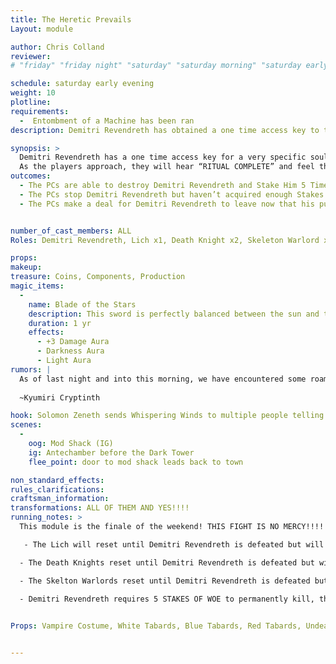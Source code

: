 ```yaml
---
title: The Heretic Prevails
Layout: module

author: Chris Colland
reviewer: 
# "friday" "friday night" "saturday" "saturday morning" "saturday early afternoon" "saturday early evening" "saturday night" "reaction" "tavern setup" "townsfolk" "randoms"

schedule: saturday early evening
weight: 10
plotline: 
requirements: 
  -  Entombment of a Machine has been ran
description: Demitri Revendreth has obtained a one time access key to the Tower from an entity known as “The Chaotic One” At Midnight he plans a ritual to crack the barrier of the Tower just long enough to let one soul escape to seal the deal he made.

synopsis: >
  Demitri Revendreth has a one time access key for a very specific soul that The Chaotic One is looking for. When the ritual begin on the Dark Tower, Solomon Zeneth sends a Whispering Wind to multiple PCs,  Little do the players know Demitri has begun 2 rituals, one targeting the Dark Tower with the intention of Backlashing it as a means to Super Charge the One Time Access Key. 
  As the players approach, they will hear “RITUAL COMPLETE” and feel the Dark Tower come to life. Demitri Revendreth, The Prince of North March, under the One True King Valdrick, attempts to open the Dark Tower of Moutesque as per his deal with The Chaotic One. Demitri is not fully aware of the power he toys with. The One Time Access Key is a one way ticket for a Single Soul to be let out. Demitri has been a pawn of The Chaotic One for a few years now fighting a shadow war he didn’t care to wage. As the players approach the Mod Shack, the mod marshal will call “RITUAL COMPLETE” and then a HOLD will be called to read the section 
outcomes: 
  - The PCs are able to destroy Demitri Revendreth and Stake Him 5 Times
  - The PCs stop Demitri Revendreth but haven’t acquired enough Stakes to Perm him
  - The PCs make a deal for Demitri Revendreth to leave now that his purpose is complete, unknowing to them that his “escape” will mean they face him in July.


number_of_cast_members: ALL
Roles: Demitri Revendreth, Lich x1, Death Knight x2, Skeleton Warlord x4 (Remander)

props: 
makeup: 
treasure: Coins, Components, Production
magic_items:
  - 
    name: Blade of the Stars
    description: This sword is perfectly balanced between the sun and the moon, its embrace gleams both the darkness of night and the radiant aura of daylight
    duration: 1 yr
    effects: 
      - +3 Damage Aura
      - Darkness Aura
      - Light Aura
rumors: |
  As of last night and into this morning, we have encountered some roaming Undead in the forest around Cryptinith and near Moutesque. We have sent message to the mages who reside in Moutesque to hear any reports they have left but we aren’t hopefull for a response. One of the Undead had the Order who protects Moutesque attire on so we fear the worse. We will increase our patrols and send Hakkens Blade into the forest to cut down all wretched Undead we find.  This Friday can’t come soon enough. I want to find out the happenings in Moutesque. Safe travels to Crypinth heroes.
  
  ~Kyumiri Cryptinth

hook: Solomon Zeneth sends Whispering Winds to multiple people telling them the final Ritual has begun for the Dark Tower of Moutesque!!!
scenes: 
  - 
    oog: Mod Shack (IG) 
    ig: Antechamber before the Dark Tower
    flee_point: door to mod shack leads back to town

non_standard_effects: 
rules_clarifications: 
craftsman_information: 
transformations: ALL OF THEM AND YES!!!!
running_notes: > 
  This module is the finale of the weekend! THIS FIGHT IS NO MERCY!!!!! THE GLOVES ARE OFF!!!!! VALDRICK DON’T PLAY WEAK GAMES!!!! 

   - The Lich will reset until Demitri Revendreth is defeated but will wait 60 second between

  - The Death Knights reset until Demitri Revendreth is defeated but will wait 60 second between

  - The Skelton Warlords reset until Demitri Revendreth is defeated but will wait 20 second between

  - Demitri Revendreth requires 5 STAKES OF WOE to permanently kill, these can be acquired, quested for, earned as favor, created throughout the weekend.

 
Props: Vampire Costume, White Tabards, Blue Tabards, Red Tabards, Undead Makeup, Blood


---
```




